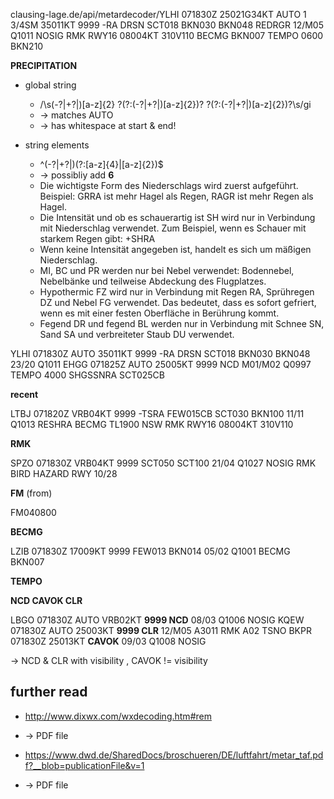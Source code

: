 clausing-lage.de/api/metardecoder/YLHI 071830Z 25021G34KT AUTO 1 3/4SM 35011KT 9999 -RA DRSN SCT018 BKN030 BKN048 REDRGR 12/M05 Q1011 NOSIG RMK RWY16 08004KT 310V110 BECMG BKN007 TEMPO 0600 BKN210

**PRECIPITATION**

- global string
  - /\s(-?|\+?|)[a-z]{2} ?(?:(-?|\+?|)[a-z]{2})? ?(?:(-?|\+?|)[a-z]{2})?\s/gi
  - -> matches AUTO
  - -> has whitespace at start & end!
- string elements

  - ^(-?|\+?|)(?:[a-z]{4}|[a-z]{2})$
  - -> possibliy add **6**

  * Die wichtigste Form des Niederschlags wird zuerst aufgeführt. Beispiel: GRRA ist mehr Hagel als Regen, RAGR ist mehr Regen als Hagel.
  * Die Intensität und ob es schauerartig ist SH wird nur in Verbindung mit Niederschlag verwendet. Zum Beispiel, wenn es Schauer mit starkem Regen gibt: +SHRA
  * Wenn keine Intensität angegeben ist, handelt es sich um mäßigen Niederschlag.
  * MI, BC und PR werden nur bei Nebel verwendet: Bodennebel, Nebelbänke und teilweise Abdeckung des Flugplatzes.
  * Hypothermic FZ wird nur in Verbindung mit Regen RA, Sprühregen DZ und Nebel FG verwendet. Das bedeutet, dass es sofort gefriert, wenn es mit einer festen Oberfläche in Berührung kommt.
  * Fegend DR und fegend BL werden nur in Verbindung mit Schnee SN, Sand SA und verbreiteter Staub DU verwendet.

YLHI 071830Z AUTO 35011KT 9999 -RA DRSN SCT018 BKN030 BKN048 23/20 Q1011
EHGG 071825Z AUTO 25005KT 9999 NCD M01/M02 Q0997 TEMPO 4000 SHGSSNRA SCT025CB

**recent**

LTBJ 071820Z VRB04KT 9999 -TSRA FEW015CB SCT030 BKN100 11/11 Q1013 RESHRA BECMG TL1900 NSW RMK RWY16 08004KT 310V110

**RMK**

SPZO 071830Z VRB04KT 9999 SCT050 SCT100 21/04 Q1027 NOSIG RMK BIRD HAZARD RWY 10/28

**FM** (from)

FM040800

**BECMG**

LZIB 071830Z 17009KT 9999 FEW013 BKN014 05/02 Q1001 BECMG BKN007

**TEMPO**

**NCD CAVOK CLR**

LBGO 071830Z AUTO VRB02KT **9999 NCD** 08/03 Q1006 NOSIG
KQEW 071830Z AUTO 25003KT **9999 CLR** 12/M05 A3011 RMK A02 TSNO
BKPR 071830Z 25013KT **CAVOK** 09/03 Q1008 NOSIG

-> NCD & CLR with visibility , CAVOK != visibility

## further read

- http://www.dixwx.com/wxdecoding.htm#rem
- -> PDF file

- https://www.dwd.de/SharedDocs/broschueren/DE/luftfahrt/metar_taf.pdf?__blob=publicationFile&v=1
- -> PDF file
